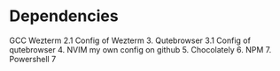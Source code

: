 # Dependencies

GCC
Wezterm
2.1 Config of Wezterm
3. Qutebrowser
3.1 Config of qutebrowser
4. NVIM my own config on github
5. Chocolately
6. NPM
7. Powershell 7
